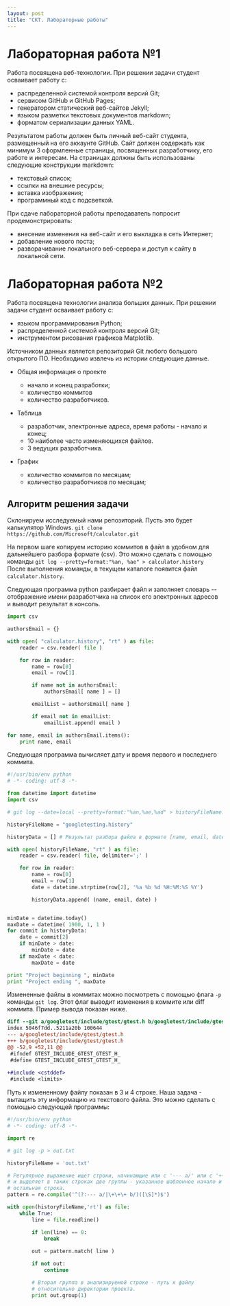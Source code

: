 ```yaml
---
layout: post
title: "СКТ. Лабораторные работы"
---
```


# Лабораторная работа №1

Работа посвящена веб-технологии.
При решении задачи студент осваивает работу с:
+ распределенной системой контроля версий Git;
+ сервисом GitHub и GitHub Pages;
+ генератором статический веб-сайтов Jekyll;
+ языком разметки текстовых документов markdown;
+ форматом сериализации данных YAML.

Результатом работы должен быть личный веб-сайт студента, размещенный на его аккаунте GitHub.
Сайт должен содержать как минимум 3 оформленные страницы, посвященных разработчику, его работе и интересам.
На страницах должны быть использованы следующие конструкции markdown:
+ текстовый список;
+ ссылки на внешние ресурсы;
+ вставка изображения;
+ программный код с подсветкой.

При сдаче лабораторной работы преподаватель попросит продемонстрировать:
+ внесение изменения на веб-сайт и его выкладка в сеть Интернет;
+ добавление нового поста;
+ разворачивание локального веб-сервера и доступ к сайту в локальной сети.

# Лабораторная работа №2

Работа посвящена технологии анализа больших данных.
При решении задачи студент осваивает работу с:
+ языком программирования Python;
+ распределенной системой контроля версий Git;
+ инструментом рисования графиков Matplotlib.

Источником данных является репозиторий Git любого большого открытого ПО.
Необходимо извлечь из истории следующие данные.
+ Общая информация о проекте
  - начало и конец разработки;
  - количество коммитов
  - количество разработчиков.
+ Таблица
  - разработчик, электронные адреса, время работы - начало и конец;
  - 10 наиболее часто изменяющихся файлов.
  - 3 ведущих разработчика.

+ График
  - количество коммитов по месяцам;
  - количество разработчиков по месяцам;


## Алгоритм решения задачи

Склонируем исследуемый нами репозиторий. Пусть это будет калькулятор Windows.
`git clone https://github.com/Microsoft/calculator.git`

На первом шаге копируем историю коммитов в файл в удобном для дальнейшего разбора формате (csv).
Это можно сделать с помощью команды `git log --pretty=format:"%an, %ae" > calculator.history`
После выполнения команды, в текущем каталоге появится файл `calculator.history`.

Следующая программа python разбирает файл и заполняет словарь -- отображение имени разработчика на список его электронных адресов и выводит результат в консоль.

```python
import csv

authorsEmail = {}

with open( "calculator.history", "rt" ) as file:
    reader = csv.reader( file )

    for row in reader:
        name = row[0]
        email = row[1]

        if name not in authorsEmail:
            authorsEmail[ name ] = []

        emailList = authorsEmail[ name ]

        if email not in emailList:
            emailList.append( email )

for name, email in authorsEmail.items():
    print name, email
```

Следующая программа вычисляет дату и время первого и последнего коммита.

```python
#!/usr/bin/env python
# -*- coding: utf-8 -*-

from datetime import datetime
import csv

# git log --date=local --pretty=format:"%an,%ae,%ad" > historyFileName.txt

historyFileName = "googletesting.history"

historyData = [] # Результат разбора файла в формате [name, email, date]

with open( historyFileName, "rt" ) as file:
    reader = csv.reader( file, delimiter=';' )

    for row in reader:
        name = row[0]
        email = row[1]
        date = datetime.strptime(row[2], '%a %b %d %H:%M:%S %Y')

        historyData.append( (name, email, date) )


minDate = datetime.today()
maxDate = datetime( 1900, 1, 1 )
for commit in historyData:
    date = commit[2]
    if minDate > date:
        minDate = date
    if maxDate < date:
        maxDate = date

print "Project beginning ", minDate
print "Project ending ", maxDate
```

Измененные файлы в коммитах можно посмотреть с помощью флага `-p` команды `git log`.
Этот флаг выводит изменения в коммите или diff коммита.
Пример вывода показан ниже.

``` diff
diff --git a/googletest/include/gtest/gtest.h b/googletest/include/gtest/gtest.h
index 5046f7dd..5211a20b 100644
--- a/googletest/include/gtest/gtest.h
+++ b/googletest/include/gtest/gtest.h
@@ -52,9 +52,11 @@
 #ifndef GTEST_INCLUDE_GTEST_GTEST_H_
 #define GTEST_INCLUDE_GTEST_GTEST_H_
 
+#include <cstddef>
 #include <limits>
```

Путь к измененному файлу показан в 3 и 4 строке.
Наша задача - вытащить эту информацию из текстового файла.
Это можно сделать с помощью следующей программы:

``` python
#!/usr/bin/env python
# -*- coding: utf-8 -*-

import re

# git log -p > out.txt

historyFileName = 'out.txt'

# Регулярное выражение ищет строки, начинающие или с '--- a/' или с '+++ b/'
# и выделяет в таких строках две группы - указанное шаблонное начало и вся
# остальная строка.
pattern = re.compile('^(?:--- a/|\+\+\+ b/)([\S]*)$')

with open(historyFileName,'rt') as file:
    while True:
        line = file.readline()

        if len(line) == 0:
            break
        
        out = pattern.match( line )     

        if not out:
            continue

        # Вторая группа в анализируемой строке - путь к файлу
        # относительно директории проекта.
        print out.group(1)

```
